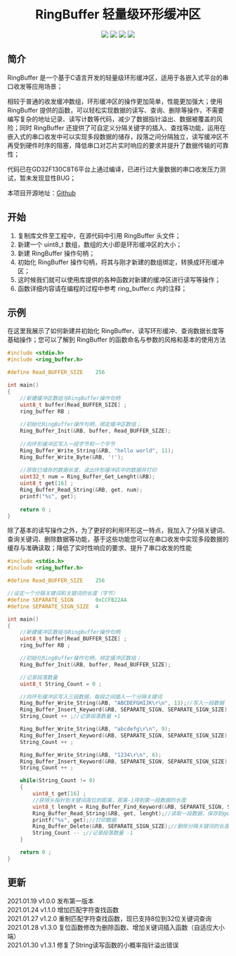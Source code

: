 <h1 align="center">RingBuffer 轻量级环形缓冲区</h1>
<p align="center">
<img src="https://img.shields.io/github/license/netube99/RingBuffer?color=green&style=for-the-badge"/>
<img src="https://img.shields.io/badge/MADE%20WITH-C-red?style=for-the-badge"/>
<img src="https://img.shields.io/github/stars/netube99/RingBuffer?color=blue&style=for-the-badge"/>
<img src="https://img.shields.io/github/forks/netube99/RingBuffer?color=blue&style=for-the-badge"/>
</p>

## 简介
RingBuffer 是一个基于C语言开发的轻量级环形缓冲区，适用于各嵌入式平台的串口收发等应用场景；

相较于普通的收发缓冲数组，环形缓冲区的操作更加简单，性能更加强大；使用 RingBuffer 提供的函数，可以轻松实现数据的读写、查询、删除等操作，不需要编写复杂的地址记录、读写计数等代码，减少了数据指针溢出、数据被覆盖的风险；同时 RingBuffer 还提供了可自定义分隔关键字的插入、查找等功能，运用在嵌入式的串口收发中可以实现多段数据的储存，段落之间分隔独立，读写缓冲区不再受到硬件时序的阻塞，降低串口对芯片实时响应的要求并提升了数据传输的可靠性；

代码已在GD32F130C8T6平台上通过编译，已进行过大量数据的串口收发压力测试，暂未发现显性BUG；

本项目开源地址：[Github](https://github.com/netube99/RingBuffer)

## 开始
1. 复制库文件至工程中，在源代码中引用 RingBuffer 头文件；
2. 新建一个 uint8_t 数组，数组的大小即是环形缓冲区的大小；
3. 新建 RingBuffer 操作句柄；
4. 初始化 RingBuffer 操作句柄，将其与刚才新建的数组绑定，转换成环形缓冲区；
5. 这时候我们就可以使用库提供的各种函数对新建的缓冲区进行读写等操作；
6. 函数详细内容请在编程的过程中参考 ring_buffer.c 内的注释；

## 示例
在这里我展示了如何新建并初始化 RingBuffer、读写环形缓冲、查询数据长度等基础操作；您可以了解到 RingBuffer 的函数命名与参数的风格和基本的使用方法

```c
#include <stdio.h>
#include <ring_buffer.h>

#define Read_BUFFER_SIZE	256

int main()
{
    //新建缓冲区数组与RingBuffer操作句柄
    uint8_t buffer[Read_BUFFER_SIZE] ;
    ring_buffer RB ;
    
    //初始化RingBuffer操作句柄，绑定缓冲区数组；
    Ring_Buffer_Init(&RB, buffer, Read_BUFFER_SIZE);
    
    //向环形缓冲区写入一段字节和一个字节
    Ring_Buffer_Write_String(&RB, "hello world", 11);
    Ring_Buffer_Write_Byte(&RB, '!');
    
    //获取已储存的数据长度，读出环形缓冲区中的数据并打印
    uint32_t num = Ring_Buffer_Get_Lenght(&RB);
    uint8_t get[16] ;
    Ring_Buffer_Read_String(&RB, get, num);
    printf("%s", get);
    
    return 0 ;
}
```
除了基本的读写操作之外，为了更好的利用环形这一特点，我加入了分隔关键词、查询关键词、删除数据等功能，基于这些功能您可以在串口收发中实现多段数据的缓存与准确读取；降低了实时性响应的要求、提升了串口收发的性能

```c
#include <stdio.h>
#include <ring_buffer.h>

#define Read_BUFFER_SIZE	256

//设定一个分隔关键词和关键词的长度（字节）
#define SEPARATE_SIGN       0xCCFB22AA
#define SEPARATE_SIGN_SIZE  4

int main()
{
    //新建缓冲区数组与RingBuffer操作句柄
    uint8_t buffer[Read_BUFFER_SIZE] ;
    ring_buffer RB ;

    //初始化RingBuffer操作句柄，绑定缓冲区数组；
    Ring_Buffer_Init(&RB, buffer, Read_BUFFER_SIZE);

    //记录段落数量
    uint8_t String_Count = 0 ;

    //向环形缓冲区写入三段数据，每段之间插入一个分隔关键词
    Ring_Buffer_Write_String(&RB, "ABCDEFGHIJK\r\n", 13);//写入一段数据
    Ring_Buffer_Insert_Keyword(&RB, SEPARATE_SIGN, SEPARATE_SIGN_SIZE);//插入一个分隔关键词
    String_Count ++ ;//记录段落数量 +1

    Ring_Buffer_Write_String(&RB, "abcdefg\r\n", 9);
    Ring_Buffer_Insert_Keyword(&RB, SEPARATE_SIGN, SEPARATE_SIGN_SIZE);
    String_Count ++ ;

    Ring_Buffer_Write_String(&RB, "1234\r\n", 6);
    Ring_Buffer_Insert_Keyword(&RB, SEPARATE_SIGN, SEPARATE_SIGN_SIZE);
    String_Count ++ ;

    while(String_Count != 0)
    {
        uint8_t get[16] ;
        //获得头指针到关键词高位的距离，距离-1得到第一段数据的长度
        uint8_t lenght = Ring_Buffer_Find_Keyword(&RB, SEPARATE_SIGN, SEPARATE_SIGN_SIZE) - 1 ;
        Ring_Buffer_Read_String(&RB, get, lenght);//读取一段数据，保存到get数组
        printf("%s", get);//打印数据
        Ring_Buffer_Delete(&RB, SEPARATE_SIGN_SIZE);//删除分隔关键词的长度的数据，即删除关键词
        String_Count -- ;//记录段落数量 -1
    }

    return 0 ;
}
```
## 更新
2021.01.19 v1.0.0 发布第一版本  
2021.01.24 v1.1.0 增加匹配字符查找函数  
2021.01.27 v1.2.0 重制匹配字符查找函数，现已支持8位到32位关键词查询  
2021.01.28 v1.3.0 复位函数修改为删除函数、增加关键词插入函数（自适应大小端）  
2021.01.30 v1.3.1 修复了String读写函数的小概率指针溢出错误